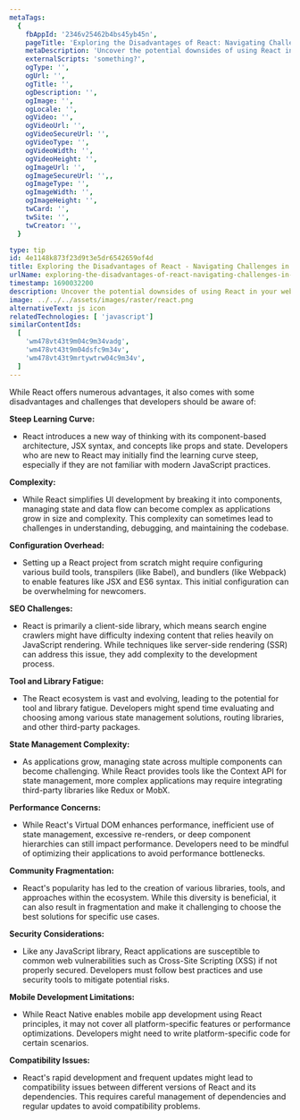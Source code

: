 ```yaml
---
metaTags:
  {
    fbAppId: '2346v25462b4bs45yb45n',
    pageTitle: 'Exploring the Disadvantages of React: Navigating Challenges in Modern Web Development',
    metaDescription: 'Uncover the potential downsides of using React in your web development projects. Delve into complexities, performance concerns, state management challenges, and SEO considerations. Understand the trade-offs and limitations of React while making informed decisions to create efficient and maintainable applications.',
    externalScripts: 'something?',
    ogType: '',
    ogUrl: '',
    ogTitle: '',
    ogDescription: '',
    ogImage: '',
    ogLocale: '',
    ogVideo: '',
    ogVideoUrl: '',
    ogVideoSecureUrl: '',
    ogVideoType: '',
    ogVideoWidth: '',
    ogVideoHeight: '',
    ogImageUrl: '',
    ogImageSecureUrl: '',,
    ogImageType: '',
    ogImageWidth: '',
    ogImageHeight: '',
    twCard: '',
    twSite: '',
    twCreator: '',
  }

type: tip
id: 4e1148k873f23d9t3e5dr6542659of4d
title: Exploring the Disadvantages of React - Navigating Challenges in Modern Web Development
urlName: exploring-the-disadvantages-of-react-navigating-challenges-in-modern-web-development
timestamp: 1690032200
description: Uncover the potential downsides of using React in your web development projects. Delve into complexities, performance concerns, state management challenges, and SEO considerations. Understand the trade-offs and limitations of React while making informed decisions to create efficient and maintainable applications.
image: ../../../assets/images/raster/react.png
alternativeText: js icon
relatedTechnologies: [ 'javascript']
similarContentIds:
  [
    'wm478vt43t9m04c9m34vadg',
    'wm478vt43t9m04dsfc9m34v',
    'wm478vt43t9mrtywtrw04c9m34v',
  ]
---
```


While React offers numerous advantages, it also comes with some disadvantages and challenges that developers should be aware of:

<b>Steep Learning Curve: </b>

- React introduces a new way of thinking with its component-based architecture, JSX syntax, and concepts like props and state. Developers who are new to React may initially find the learning curve steep, especially if they are not familiar with modern JavaScript practices.

<b>Complexity: </b>

- While React simplifies UI development by breaking it into components, managing state and data flow can become complex as applications grow in size and complexity. This complexity can sometimes lead to challenges in understanding, debugging, and maintaining the codebase.

<b>Configuration Overhead: </b>

- Setting up a React project from scratch might require configuring various build tools, transpilers (like Babel), and bundlers (like Webpack) to enable features like JSX and ES6 syntax. This initial configuration can be overwhelming for newcomers.

<b>SEO Challenges:</b>

- React is primarily a client-side library, which means search engine crawlers might have difficulty indexing content that relies heavily on JavaScript rendering. While techniques like server-side rendering (SSR) can address this issue, they add complexity to the development process.

<b>Tool and Library Fatigue:</b>

- The React ecosystem is vast and evolving, leading to the potential for tool and library fatigue. Developers might spend time evaluating and choosing among various state management solutions, routing libraries, and other third-party packages.

<b>State Management Complexity: </b>

- As applications grow, managing state across multiple components can become challenging. While React provides tools like the Context API for state management, more complex applications may require integrating third-party libraries like Redux or MobX.

<b>Performance Concerns: </b>

- While React's Virtual DOM enhances performance, inefficient use of state management, excessive re-renders, or deep component hierarchies can still impact performance. Developers need to be mindful of optimizing their applications to avoid performance bottlenecks.

<b>Community Fragmentation: </b>

- React's popularity has led to the creation of various libraries, tools, and approaches within the ecosystem. While this diversity is beneficial, it can also result in fragmentation and make it challenging to choose the best solutions for specific use cases.

<b>Security Considerations:</b>

- Like any JavaScript library, React applications are susceptible to common web vulnerabilities such as Cross-Site Scripting (XSS) if not properly secured. Developers must follow best practices and use security tools to mitigate potential risks.

<b>Mobile Development Limitations: </b>

- While React Native enables mobile app development using React principles, it may not cover all platform-specific features or performance optimizations. Developers might need to write platform-specific code for certain scenarios.

<b>Compatibility Issues: </b>

- React's rapid development and frequent updates might lead to compatibility issues between different versions of React and its dependencies. This requires careful management of dependencies and regular updates to avoid compatibility problems.
